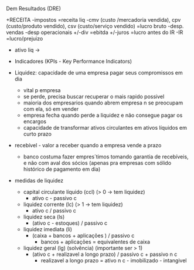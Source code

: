 Dem Resultados (DRE)

+RECEITA
-impostos
=receita liq
-cmv (custo /mercadoria vendida), cpv (custo/produto vendido), csv (custo/serviço vendido)
=lucro bruto
-desp. vendas
-desp operacionais
+/-div
=ebitda
+/-juros
=lucro antes do IR
-IR
=lucro/prejuizo
- ativo liq -> 

- Indicadores (KPIs - Key Performance Indicators)
- Liquidez: capacidade de uma empresa pagar seus compromissos em dia
	- vital p empresa
	- se perde, precisa buscar recuperar o mais rapido possivel
	- maioria dos empresarios quando abrem empresa n se preocupam com ela, só em vender
	- empresa fecha quando perde a liquidez e não consegue pagar os encargos
	- capacidade de transformar ativos circulantes em ativos líquidos em curto prazo
- recebível - valor a receber quando a empresa vende a prazo
	-  banco costuma fazer empres´timos tomando garantia de recebíveis, e não com aval dos sócios (apenas pra empresas com sólido histórico de pagamento em dia)
- medidas de liquidez
	- capital circulante líquido (ccl) (> 0 -> tem liquidez)
		- ativo c - passivo c
	- liquidez corrente (lc) (> 1 -> tem liquidez)
		- ativo c / passivo c
	- liquidez seca (ls) 
		- (ativo c - estoques) / passivo c
	- liquidez imediata (li) 
		- (caixa + bancos + aplicações ) / passivo c
			- bancos + aplicações = equivalentes de caixa
	- liquidez geral (lg) (solvência) (importante ser > 1)
		- (ativo c + realizavel a longo prazo) / passivo c + passivo n c
			- realizavel a longo prazo = ativo n c - imobilizado - intangivel